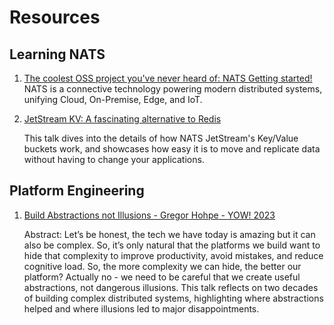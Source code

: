 # Resources

## Learning NATS

1. [The coolest OSS project you've never heard of: NATS Getting started!](https://youtu.be/hjXIUPZ7ArM?si=-2nazkTI3OTHprUz)
    NATS is a connective technology powering modern distributed systems, unifying Cloud, On-Premise, Edge, and IoT.

2. [JetStream KV: A fascinating alternative to Redis](https://youtu.be/XLJ5_5MsgGQ?si=7OQuxbUXW1QGwKSi)

    This talk dives into the details of how NATS JetStream's Key/Value buckets work, and showcases how easy it is to move and replicate data without having to change your applications.

## Platform Engineering

1. [Build Abstractions not Illusions - Gregor Hohpe - YOW! 2023](https://youtu.be/aWZFRk-w3ng?si=aM8CGTLnI8Jm41Bt)

    Abstract:
    Let’s be honest, the tech we have today is amazing but it can also be complex. So, it’s only natural that the platforms we build want to hide that complexity to improve productivity, avoid mistakes, and reduce cognitive load. So, the more complexity we can hide, the better our platform?
    Actually no - we need to be careful that we create useful abstractions, not dangerous illusions.
    This talk reflects on two decades of building complex distributed systems, highlighting where abstractions helped and where illusions led to major disappointments.
